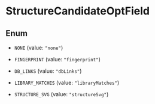 

# StructureCandidateOptField

## Enum


* `NONE` (value: `"none"`)

* `FINGERPRINT` (value: `"fingerprint"`)

* `DB_LINKS` (value: `"dbLinks"`)

* `LIBRARY_MATCHES` (value: `"libraryMatches"`)

* `STRUCTURE_SVG` (value: `"structureSvg"`)



